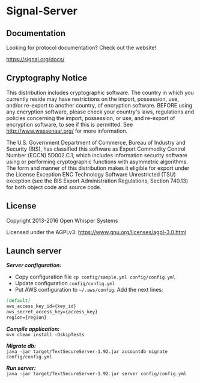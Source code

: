Signal-Server
=================

Documentation
-------------

Looking for protocol documentation? Check out the website!

https://signal.org/docs/

Cryptography Notice
------------

This distribution includes cryptographic software. The country in which you currently reside may have restrictions on the import, possession, use, and/or re-export to another country, of encryption software.
BEFORE using any encryption software, please check your country's laws, regulations and policies concerning the import, possession, or use, and re-export of encryption software, to see if this is permitted.
See <http://www.wassenaar.org/> for more information.

The U.S. Government Department of Commerce, Bureau of Industry and Security (BIS), has classified this software as Export Commodity Control Number (ECCN) 5D002.C.1, which includes information security software using or performing cryptographic functions with asymmetric algorithms.
The form and manner of this distribution makes it eligible for export under the License Exception ENC Technology Software Unrestricted (TSU) exception (see the BIS Export Administration Regulations, Section 740.13) for both object code and source code.

License
---------------------

Copyright 2013-2016 Open Whisper Systems

Licensed under the AGPLv3: https://www.gnu.org/licenses/agpl-3.0.html

Launch server
---------------------

***Server configuration:***  
- Copy configuration file `cp config/sample.yml config/config.yml`
- Update configuration `config/config.yml`
- Put AWS configuration to `~/.aws/config`. Add the next lines:  
```markdown
[default]
aws_access_key_id={key_id}
aws_secret_access_key={access_key}
region={region}
```

***Compile application:***  
`mvn clean install -DskipTests`

***Migrate db:***  
`java -jar target/TextSecureServer-1.92.jar accountdb migrate config/config.yml`

***Run server:***  
`java -jar target/TextSecureServer-1.92.jar server config/config.yml`

